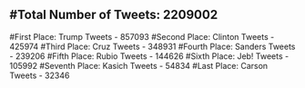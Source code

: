 #Total Number of Tweets: 2209002 
---
#First Place: Trump Tweets - 857093
#Second Place: Clinton Tweets - 425974
#Third Place: Cruz Tweets - 348931
#Fourth Place: Sanders Tweets - 239206
#Fifth Place: Rubio Tweets - 144626
#Sixth Place: Jeb! Tweets - 105992
#Seventh Place: Kasich Tweets - 54834
#Last Place: Carson Tweets - 32346
